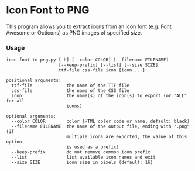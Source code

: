 Icon Font to PNG
================

This program allows you to extract icons from an icon font (e.g. Font Awesome or
Octicons) as PNG images of specified size.

### Usage

    icon-font-to-png.py [-h] [--color COLOR] [--filename FILENAME]
                        [--keep-prefix] [--list] [--size SIZE]
                        ttf-file css-file icon [icon ...]

    positional arguments:
      ttf-file             the name of the TTF file
      css-file             the name of the CSS file
      icon                 the name(s) of the icon(s) to export (or "ALL" for all
                           icons)

    optional arguments:
      --color COLOR        color (HTML color code or name, default: black)
      --filename FILENAME  the name of the output file, ending with ".png" (if
                           multiple icons are exported, the value of this option
                           is used as a prefix)
      --keep-prefix        do not remove common icon prefix
      --list               list available icon names and exit
      --size SIZE          icon size in pixels (default: 16)
